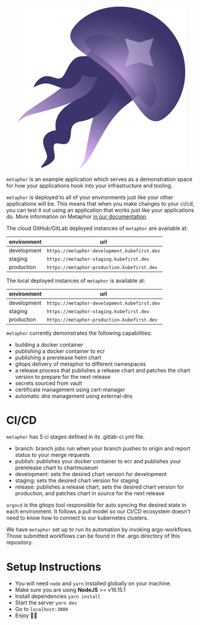 <p align="center">
    <img src="logo.png"/>
</p>



`metaphor` is an example application which serves as a demonstration space for how your applications hook into your infrastructure and tooling.

`metaphor` is deployed to all of your environments just like your other applications will be. This means that when you make changes to your ci/cd, you can test it out using an application that works just like your applications do. More information on Metaphor [in our documentation](https://kubefirst.konstruct.io/docs/k3d/explore/metaphor).

The cloud GitHub/GitLab deployed instances of `metaphor` are available at:

| environment | url                                          |
| ----------- | -------------------------------------------- |
| development | `https://metaphor-development.kubefirst.dev` |
| staging     | `https://metaphor-staging.kubefirst.dev`     |
| production  | `https://metaphor-production.kubefirst.dev`  |

The local deployed instances of `metaphor` is available at:

| environment | url                                          |
| ----------- | -------------------------------------------- |
| development | `https://metaphor-development.kubefirst.dev` |
| staging     | `https://metaphor-staging.kubefirst.dev`     |
| production  | `https://metaphor-production.kubefirst.dev`  |

`metaphor` currently demonstrates the following capabilities:

- building a docker container
- publishing a docker container to ecr
- publishing a prerelease helm chart
- gitops delivery of metaphor to different namespaces
- a release process that publishes a release chart and patches the chart version to prepare for the next release
- secrets sourced from vault
- certificate management using cert-manager
- automatic dns management using external-dns

# CI/CD

`metaphor` has 5 ci stages defined in its .gitlab-ci.yml file.

- branch: branch jobs run when your branch pushes to origin and report status to your merge requests
- publish: publishes your docker container to ecr and publishes your prerelease chart to chartmuseum
- development: sets the desired chart version for development
- staging: sets the desired chart version for staging
- release: publishes a release chart, sets the desired chart version for production, and patches chart in source for the next release

`argocd` is the gitops tool responsible for auto syncing the desired state in each environment. It follows a pull model so our CI/CD ecosystem doesn't need to know how to connect to our kubernetes clusters.

We have `metaphor` set up to run its automation by invoking argo-workflows. Those submitted workflows can be found in the .argo directory of this repository.

# Setup Instructions

- You will need `node` and `yarn` installed globally on your machine.
- Make sure you are using **NodeJS** >= v16.15.1
- Install dependencies `yarn install`
- Start the server `yarn dev`
- Go to `localhost:3000`
- Enjoy 🥳🎉
